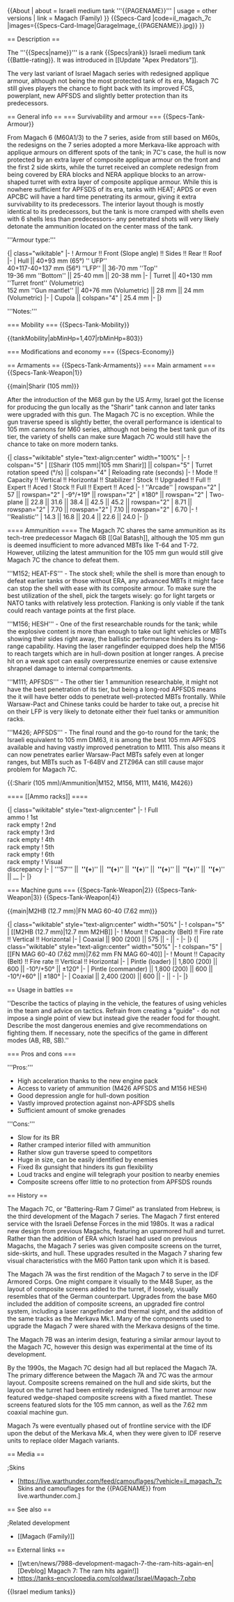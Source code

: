 {{About
| about = Israeli medium tank '''{{PAGENAME}}'''
| usage = other versions
| link = Magach (Family)
}}
{{Specs-Card
|code=il_magach_7c
|images={{Specs-Card-Image|GarageImage_{{PAGENAME}}.jpg}}
}}

== Description ==
<!-- ''In the description, the first part should be about the history of the creation and combat usage of the vehicle, as well as its key features. In the second part, tell the reader about the ground vehicle in the game. Insert a screenshot of the vehicle, so that if the novice player does not remember the vehicle by name, he will immediately understand what kind of vehicle the article is talking about.'' -->
The '''{{Specs|name}}''' is a rank {{Specs|rank}} Israeli medium tank {{Battle-rating}}. It was introduced in [[Update "Apex Predators"]].

The very last variant of Israel Magach series with redesigned applique armour, although not being the most protected tank of its era, Magach 7C still gives players the chance to fight back with its improved FCS, powerplant, new APFSDS and slightly better protection than its predecessors.

== General info ==
=== Survivability and armour ===
{{Specs-Tank-Armour}}
<!-- ''Describe armour protection. Note the most well protected and key weak areas. Appreciate the layout of modules as well as the number and location of crew members. Is the level of armour protection sufficient, is the placement of modules helpful for survival in combat? If necessary use a visual template to indicate the most secure and weak zones of the armour.'' -->
From Magach 6 (M60A1/3)  to the 7 series, aside from still based on M60s, the redesigns on the 7 series adopted a more Merkava-like approach with applique armours on different spots of the tank; in 7C's case, the hull is now protected by an extra layer of composite applique armour on the front and the first 2 side skirts, while the turret received an complete redesign from being covered by ERA blocks and NERA applique blocks to an arrow-shaped turret with extra layer of composite applique armour. While this is nowhere sufficient for APFSDS of its era, tanks with HEAT; APDS or even APCBC will have a hard time penetrating its  armour, giving it extra survivability to its predecessors. The interior layout though is mostly identical to its predecessors, but the tank is more cramped with shells even with 6 shells less than predecessors- any penetrated shots will very likely detonate the ammunition located on the center mass of the tank.

'''Armour type:''' <!-- The types of armour present on the vehicle and their general locations -->
<!-- Example: * Rolled homogeneous armour (Front, Side, Rear, Hull roof)
* Cast homogeneous armour (Turret, Transmission area) -->

{| class="wikitable"
|-
! Armour !! Front (Slope angle) !! Sides !! Rear !! Roof
|-
| Hull || 40+93 mm (65°) '' UFP'' <br> 40+117-40+137 mm (56°) ''LFP'' || 36-70 mm ''Top'' <br> 19-36 mm ''Bottom'' || 25-40 mm || 20-38 mm
|-
| Turret || 40+130 mm ''Turret front'' (Volumetric) <br> 152 mm ''Gun mantlet'' || 40+76 mm (Volumetric) || 28 mm || 24 mm (Volumetric)
|-
| Cupola || colspan="4" | 25.4 mm
|-
|}

'''Notes:''' <!-- Any additional notes which the user needs to be aware of -->
<!-- Example: * Suspension wheels are 20 mm thick, tracks are 30 mm thick, and torsion bars are 60 mm thick. -->

=== Mobility ===
{{Specs-Tank-Mobility}}
<!-- ''Write about the mobility of the ground vehicle. Estimate the specific power and manoeuvrability, as well as the maximum speed forwards and backwards.'' -->

{{tankMobility|abMinHp=1,407|rbMinHp=803}}

=== Modifications and economy ===
{{Specs-Economy}}

== Armaments ==
{{Specs-Tank-Armaments}}
=== Main armament ===
{{Specs-Tank-Weapon|1}}
<!-- ''Give the reader information about the characteristics of the main gun. Assess its effectiveness in a battle based on the reloading speed, ballistics and the power of shells. Do not forget about the flexibility of the fire, that is how quickly the cannon can be aimed at the target, open fire on it and aim at another enemy. Add a link to the main article on the gun: <code><nowiki>{{main|Name of the weapon}}</nowiki></code>. Describe in general terms the ammunition available for the main gun. Give advice on how to use them and how to fill the ammunition storage.'' -->
{{main|Sharir (105 mm)}}

After the introduction of the M68 gun by the US Army, Israel got the license for producing the gun locally as the "Sharir" tank cannon and later tanks were upgraded with this gun. The Magach 7C is no exception. While the gun traverse speed is slightly better, the overall performance is identical to 105 mm cannons for M60 series, although not being the best tank gun of its tier, the variety of shells can make sure Magach 7C would still have the chance to take on more modern tanks.

{| class="wikitable" style="text-align:center" width="100%"
|-
! colspan="5" | [[Sharir (105 mm)|105 mm Sharir]] || colspan="5" | Turret rotation speed (°/s) || colspan="4" | Reloading rate (seconds)
|-
! Mode !! Capacity !! Vertical !! Horizontal !! Stabilizer
! Stock !! Upgraded !! Full !! Expert !! Aced
! Stock !! Full !! Expert !! Aced
|-
! ''Arcade''
| rowspan="2" | 57 || rowspan="2" | -9°/+19° || rowspan="2" | ±180° || rowspan="2" | Two-plane || 22.8 || 31.6 || 38.4 || 42.5 || 45.2 || rowspan="2" | 8.71 || rowspan="2" | 7.70 || rowspan="2" | 7.10 || rowspan="2" | 6.70
|-
! ''Realistic''
| 14.3 || 16.8 || 20.4 || 22.6 || 24.0
|-
|}

==== Ammunition ====
The Magach 7C shares the same ammunition as its tech-tree predecessor Magach 6B [[Gal Batash]], although the 105 mm gun is deemed insufficient to more advanced MBTs like T-64 and T-72. However, utilizing the latest ammunition for the 105 mm gun would still give Magach 7C the chance to defeat them.

'''M152; HEAT-FS''' - The stock shell; while the shell is more than enough to defeat earlier tanks or those without ERA, any advanced MBTs it might face can stop the shell with ease with its composite armour. To make sure the best utilization of the shell, pick the targets wisely: go for light targets or NATO tanks with relatively less protection. Flanking is only viable if the tank could reach vantage points at the first place.

'''M156; HESH''' - One of the first researchable rounds for the tank; while the explosive content is more than enough to take out light vehicles or MBTs showing their sides right away, the ballistic performance hinders its long-range capability. Having the laser rangefinder equipped does help the M156 to reach targets which are in hull-down position at longer ranges. A precise hit on a weak spot can easily overpressurize enemies or cause extensive shrapnel damage to internal compartments.

'''M111; APFSDS''' - The other tier 1 ammunition researchable, it might not have the best penetration of its tier, but being a long-rod APFSDS means the it will have better odds to penetrate well-protected MBTs frontally. While Warsaw-Pact and Chinese tanks could be harder to take out, a precise hit on their LFP is very likely to detonate either their fuel tanks or ammunition racks.

'''M426; APFSDS''' - The final round and the go-to round for the tank; the Israeli equivalent to 105 mm DM63, it is among the best 105 mm APFSDS available and having vastly improved penetration to M111. This also means it can now penetrates earlier Warsaw-Pact MBTs safely even at longer ranges, but MBTs such as T-64BV and ZTZ96A can still cause major problem for Magach 7C.

{{:Sharir (105 mm)/Ammunition|M152, M156, M111, M416, M426}}

==== [[Ammo racks]] ====
<!-- [[File:Ammoracks_{{PAGENAME}}.png|right|thumb|x250px|[[Ammo racks]] of the {{PAGENAME}}]] -->
<!-- '''Last updated:''' -->
{| class="wikitable" style="text-align:center"
|-
! Full<br>ammo
! 1st<br>rack empty
! 2nd<br>rack empty
! 3rd<br>rack empty
! 4th<br>rack empty
! 5th<br>rack empty
! 6th<br>rack empty
! Visual<br>discrepancy
|-
| '''57''' || __&nbsp;''(+__)'' || __&nbsp;''(+__)'' || __&nbsp;''(+__)'' || __&nbsp;''(+__)'' || __&nbsp;''(+__)'' || __&nbsp;''(+__)'' || __
|-
|}

=== Machine guns ===
{{Specs-Tank-Weapon|2}}
{{Specs-Tank-Weapon|3}}
{{Specs-Tank-Weapon|4}}
<!-- ''Offensive and anti-aircraft machine guns not only allow you to fight some aircraft but also are effective against lightly armoured vehicles. Evaluate machine guns and give recommendations on its use.'' -->
{{main|M2HB (12.7 mm)|FN MAG 60-40 (7.62 mm)}}

{| class="wikitable" style="text-align:center" width="50%"
|-
! colspan="5" | [[M2HB (12.7 mm)|12.7 mm M2HB]]
|-
! Mount !! Capacity (Belt) !! Fire rate !! Vertical !! Horizontal
|-
| Coaxial || 900 (200) || 575 || - || -
|-
|}
{| class="wikitable" style="text-align:center" width="50%"
|-
! colspan="5" | [[FN MAG 60-40 (7.62 mm)|7.62 mm FN MAG 60-40]]
|-
! Mount !! Capacity (Belt) !! Fire rate !! Vertical !! Horizontal
|-
| Pintle (loader) || 1,800 (200) || 600 || -10°/+50° || ±120°
|-
| Pintle (commander) || 1,800 (200) || 600 || -10°/+60° || ±180°
|-
| Coaxial || 2,400 (200) || 600 || - || -
|-
|}

== Usage in battles ==
<!-- ''Describe the tactics of playing in the vehicle, the features of using vehicles in the team and advice on tactics. Refrain from creating a "guide" - do not impose a single point of view but instead give the reader food for thought. Describe the most dangerous enemies and give recommendations on fighting them. If necessary, note the specifics of the game in different modes (AB, RB, SB).'' -->
''Describe the tactics of playing in the vehicle, the features of using vehicles in the team and advice on tactics. Refrain from creating a "guide" - do not impose a single point of view but instead give the reader food for thought. Describe the most dangerous enemies and give recommendations on fighting them. If necessary, note the specifics of the game in different modes (AB, RB, SB).''

=== Pros and cons ===
<!-- ''Summarise and briefly evaluate the vehicle in terms of its characteristics and combat effectiveness. Mark its pros and cons in a bulleted list. Try not to use more than 6 points for each of the characteristics. Avoid using categorical definitions such as "bad", "good" and the like - use substitutions with softer forms such as "inadequate" and "effective".'' -->

'''Pros:'''

* High acceleration thanks to the new engine pack
* Access to variety of ammunition (M426 APFSDS and M156 HESH)
* Good depression angle for hull-down position
* Vastly improved protection against non-APFSDS shells
* Sufficient amount of smoke grenades

'''Cons:'''

* Slow for its BR
* Rather cramped interior filled with ammunition
* Rather slow gun traverse speed to competitors
* Huge in size, can be easily identified by enemies
* Fixed 8x gunsight that hinders its gun flexibility
* Loud tracks and engine will telegraph your position to nearby enemies
* Composite screens offer little to no protection from APFSDS rounds

== History ==
<!-- ''Describe the history of the creation and combat usage of the vehicle in more detail than in the introduction. If the historical reference turns out to be too long, take it to a separate article, taking a link to the article about the vehicle and adding a block "/History" (example: <nowiki>https://wiki.warthunder.com/(Vehicle-name)/History</nowiki>) and add a link to it here using the <code>main</code> template. Be sure to reference text and sources by using <code><nowiki><ref></ref></nowiki></code>, as well as adding them at the end of the article with <code><nowiki><references /></nowiki></code>. This section may also include the vehicle's dev blog entry (if applicable) and the in-game encyclopedia description (under <code><nowiki>=== In-game description ===</nowiki></code>, also if applicable).'' -->
The Magach 7C, or "Battering-Ram 7 Gimel" as translated from Hebrew, is the third development of the Magach 7 series. The Magach 7 first entered service with the Israeli Defense Forces in the mid 1980s. It was a radical new design from previous Magachs, featuring an uparmored hull and turret. Rather than the addition of ERA which Israel had used on previous Magachs, the Magach 7 series was given composite screens on the turret, side-skirts, and hull. These upgrades resulted in the Magach 7 sharing few visual characteristics with the M60 Patton tank upon which it is based.

The Magach 7A was the first rendition of the Magach 7 to serve in the IDF Armored Corps. One might compare it visually to the M48 Super, as the layout of composite screens added to the turret, if loosely, visually resembles that of the German counterpart. Upgrades from the base M60 included the addition of composite screens, an upgraded fire control system, including a laser rangefinder and thermal sight, and the addition of the same tracks as the Merkava Mk.1. Many of the components used to upgrade the Magach 7 were shared with the Merkava designs of the time.

The Magach 7B was an interim design, featuring a similar armour layout to the Magach 7C, however this design was experimental at the time of its development.

By the 1990s, the Magach 7C design had all but replaced the Magach 7A. The primary difference between the Magach 7A and 7C was the armour layout. Composite screens remained on the hull and side skirts, but the layout on the turret had been entirely redesigned. The turret armour now featured wedge-shaped composite screens with a fixed mantlet. These screens featured slots for the 105 mm cannon, as well as the 7.62 mm coaxial machine gun.

Magach 7s were eventually phased out of frontline service with the IDF upon the debut of the Merkava Mk.4, when they were given to IDF reserve units to replace older Magach variants.

== Media ==
<!-- ''Excellent additions to the article would be video guides, screenshots from the game, and photos.'' -->

;Skins

* [https://live.warthunder.com/feed/camouflages/?vehicle=il_magach_7c Skins and camouflages for the {{PAGENAME}} from live.warthunder.com.]

== See also ==
<!-- ''Links to the articles on the War Thunder Wiki that you think will be useful for the reader, for example:''
* ''reference to the series of the vehicles;''
* ''links to approximate analogues of other nations and research trees.'' -->

;Related development

* [[Magach (Family)]]

== External links ==
<!-- ''Paste links to sources and external resources, such as:''
* ''topic on the official game forum;''
* ''other literature.'' -->

* [[wt:en/news/7988-development-magach-7-the-ram-hits-again-en|[Devblog] Magach 7: The ram hits again!]]
* https://tanks-encyclopedia.com/coldwar/Israel/Magach-7.php

{{Israel medium tanks}}